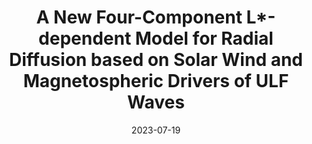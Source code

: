 ---
title: "A New Four-Component L*-dependent Model for Radial Diffusion based on Solar Wind and Magnetospheric Drivers of ULF Waves"
collection: publications
permalink: /publication/2023-07-19-Murphy
excerpt: ' '
date: 2023-07-19
venue: 'Space Weather'
paperurl: 'https://doi.org/10.1029/2023SW003440'
citation: 'Murphy, K. R., Sandhu, J., Rae, I. J., Daggitt, T., Glauert, S., Horne, R. B., et al. (2023). A new four-component L*-dependent model for radial diffusion based on solar wind and magnetospheric drivers of ULF waves. Space Weather, 21, e2023SW003440. https://doi.org/10.1029/2023SW003440'
---